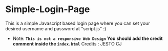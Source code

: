 # Simple-Login-Page
This is a simple Javascript based login page where you can set your desired username and password at "script.js" :)
- Note: **`This is not a responsive Web Design`**
**You should add the credit comment inside the `index.html`**
Credits : JESTO CJ
